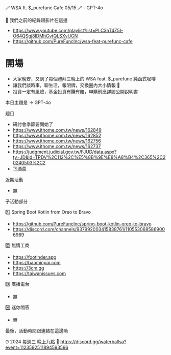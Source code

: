 🪄 WSA ft. $_purefunc Cafe 05/15 🪄 - GPT-4o

:movie_camera: 我們之前的紀錄跟影片在這邊
* https://www.youtube.com/playlist?list=PLC3hT4Z5I-O64QSgj8IDMhGvtQLSXvUGN
* https://github.com/PureFuncInc/wsa-feat-purefunc-cafe

# 開場
* 大家晚安，又到了每個禮拜三晚上的 WSA feat. $_purefunc 純函式咖啡
* 讓我們談時事，聊生活，報明牌，交換圈內大小情報 🦻
* 投資一定有風險，基金投資有賺有賠，申購前應詳閱公開說明書

本日主題是 -> GPT-4o

題目
* 研討會季節要開始了
* https://www.ithome.com.tw/news/162849
* https://www.ithome.com.tw/news/162852
* https://www.ithome.com.tw/news/162756
* https://www.ithome.com.tw/news/162737
* https://judgment.judicial.gov.tw/FJUD/data.aspx?ty=JD&id=TPDV%2C112%2C%E5%8B%9E%E8%A8%B4%2C365%2C20240503%2C2
* [下酒菜](https://forms.gle/v5a57mZciw7QT1uD8)

近期活動
* 無

子活動部分

:one: Spring Boot Kotlin from Oreo to Bravo
* https://github.com/PureFuncInc/spring-boot-kotlin-oreo-to-bravo
* https://discord.com/channels/937992003415838761/1105530685869006969

:two: 無情工商
* https://footinder.app
* https://baominpai.com
* https://3cm.gg
* https://taiwanissues.com

:three: 廣播電台
* 無

:four: 迷你問答
* 無

最後，活動時間跟連結在這邊呦

:alarm_clock: 2024 每週三 晚上九點
:link: https://discord.gg/waterballsa?event=1123592511894593596

